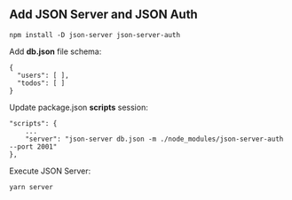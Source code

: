 
## Add JSON Server and JSON Auth
```
npm install -D json-server json-server-auth
```


Add **db.json** file schema:
```
{
  "users": [ ],
  "todos": [ ]
}
```

Update package.json **scripts** session:
```
"scripts": {
    ...   
    "server": "json-server db.json -m ./node_modules/json-server-auth --port 2001"
},
```

Execute JSON Server:
```
yarn server
```

